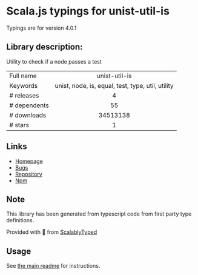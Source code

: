 
# Scala.js typings for unist-util-is

Typings are for version 4.0.1

## Library description:
Utility to check if a node passes a test

|                    |                 |
| ------------------ | :-------------: |
| Full name          | unist-util-is |
| Keywords           | unist, node, is, equal, test, type, util, utility |
| # releases         | 4 |
| # dependents       | 55 |
| # downloads        | 34513138 |
| # stars            | 1 |

## Links
- [Homepage](https://github.com/syntax-tree/unist-util-is#readme)
- [Bugs](https://github.com/syntax-tree/hast-util-to-html/issues)
- [Repository](https://github.com/syntax-tree/unist-util-is)
- [Npm](https://www.npmjs.com/package/unist-util-is)
    


## Note
This library has been generated from typescript code from first party type definitions.

Provided with :purple_heart: from [ScalablyTyped](https://github.com/oyvindberg/ScalablyTyped)

## Usage
See [the main readme](../../readme.md) for instructions.


